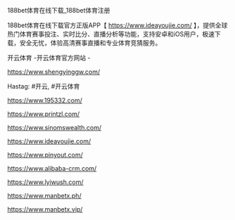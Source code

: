 188bet体育在线下载_188bet体育注册

188bet体育在线下载官方正版APP【 https://www.ideayoujie.com/ 】，提供全球热门体育赛事投注、实时比分、直播分析等功能，支持安卓和iOS用户，极速下载，安全无忧，体验高清赛事直播和专业体育竞猜服务。

开云体育 -开云体育官方网站 -

https://www.shengyinggw.com/

Hastag: #开云, #开云体育

https://www.195332.com/

https://www.printzl.com/

https://www.sinomswealth.com/

https://www.ideayoujie.com/

https://www.pinyout.com/

https://www.alibaba-crm.com/

https://www.lyiwush.com/

https://www.manbetx.ph/

https://www.manbetx.vip/
